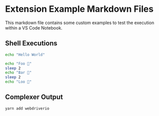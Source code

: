 # Extension Example Markdown Files

This markdown file contains some custom examples to test the execution within a VS Code Notebook.

## Shell Executions

```sh
echo "Hello World"
```

```sh
echo "Foo 👀"
sleep 2
echo "Bar 🕺"
sleep 2
echo "Loo 🚀"
```

## Complexer Output

```sh
yarn add webdriverio
```
